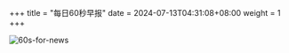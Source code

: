 +++
title = "每日60秒早报"
date = 2024-07-13T04:31:08+08:00
weight = 1
+++

![60s-for-news](/img/zaobao/zaobao.png "由 ALAPI 提供支持")
